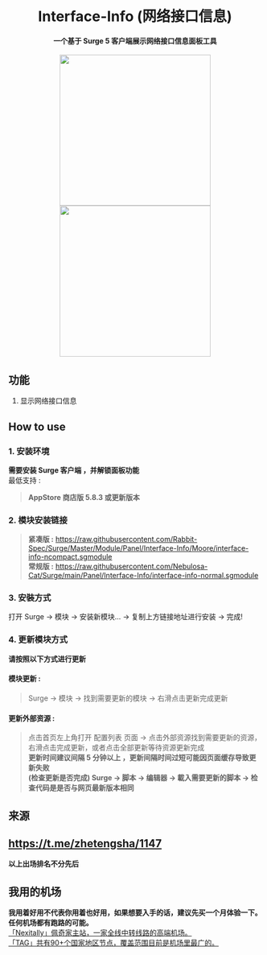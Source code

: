 <h1 align="center"> Interface-Info (网络接口信息) </h1>

<h4 align="center"> 一个基于 Surge 5 客户端展示网络接口信息面板工具 </h4>

<p align="center">
<img src="https://raw.githubusercontent.com/Rabbit-Spec/Surge/Master/Module/Panel/Interface-Info//img/1.PNG" width="300"></img>
<img src="https://raw.githubusercontent.com/Rabbit-Spec/Surge/Master/Module/Panel/Interface-Info//img/2.PNG" width="300"></img>
</p>

## 功能
1. 显示网络接口信息

## How to use
### 1. 安装环境
**需要安装 Surge 客户端 ，并解锁面板功能**<br>
最低支持 :<br>
>**AppStore 商店版 5.8.3 或更新版本**<br>

### 2. 模块安装链接
> **紧凑版 :** https://raw.githubusercontent.com/Rabbit-Spec/Surge/Master/Module/Panel/Interface-Info/Moore/interface-info-ncompact.sgmodule<br>
> **常规版 :** https://raw.githubusercontent.com/Nebulosa-Cat/Surge/main/Panel/Interface-Info/interface-info-normal.sgmodule<br>

### 3. 安裝方式
打开 Surge -> 模块 -> 安装新模块... -> 复制上方链接地址进行安装 -> 完成!

### 4. 更新模块方式
**请按照以下方式进行更新**<br>
#### 模块更新 : <br>
>Surge -> 模块 -> 找到需要更新的模块 -> 右滑点击更新完成更新<br>
#### 更新外部资源 : <br>
>点击首页左上角打开 配置列表 页面 -> 点击外部资源找到需要更新的资源，右滑点击完成更新，或者点击全部更新等待资源更新完成 <br>
**更新时间建议间隔 5 分钟以上 ，更新间隔时间过短可能因页面缓存导致更新失败<br>
(检查更新是否完成) Surge -> 脚本 -> 编辑器 -> 載入需要更新的脚本 -> 检查代码是是否与网页最新版本相同**

## 来源
## **https://t.me/zhetengsha/1147**

__以上出场排名不分先后__

## 我用的机场
**我用着好用不代表你用着也好用，如果想要入手的话，建议先买一个月体验一下。任何机场都有跑路的可能。**<br>
[「Nexitally」佩奇家主站，一家全线中转线路的高端机场。](https://naixii.com/signupbyemail.aspx?MemberCode=0b532ff85dda43e595fb1ae17843ae6d20211110231626) <br>
[「TAG」共有90+个国家地区节点，覆盖范围目前是机场里最广的。](https://tagss.pro#/register?invite=hlnIqYOx) <br>
